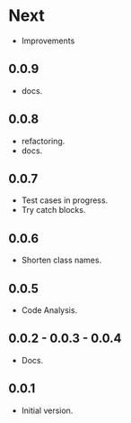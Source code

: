 # Next

* Improvements

## 0.0.9

* docs.

## 0.0.8

* refactoring.
* docs.

## 0.0.7

* Test cases in progress.
* Try catch blocks.

## 0.0.6

* Shorten class names.

## 0.0.5

* Code Analysis.

## 0.0.2 - 0.0.3 - 0.0.4

* Docs.

## 0.0.1

* Initial version.
